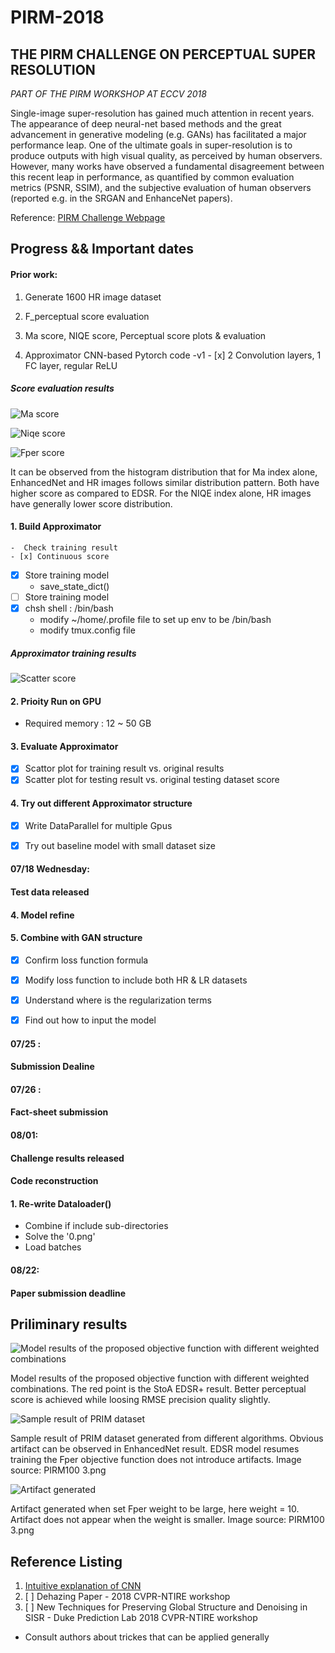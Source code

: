 # PIRM-2018

## THE PIRM CHALLENGE ON PERCEPTUAL SUPER RESOLUTION

*PART OF THE PIRM WORKSHOP AT ECCV 2018* 

Single-image super-resolution has gained much attention in recent years. The appearance of deep neural-net based methods and the great advancement in generative modeling (e.g. GANs) has facilitated a major performance leap. One of the ultimate goals in super-resolution is to produce outputs with high visual quality, as perceived by human observers. However, many works have observed a fundamental disagreement between this recent leap in performance, as quantified by common evaluation metrics (PSNR, SSIM), and the subjective evaluation of human observers (reported e.g. in the SRGAN and EnhanceNet papers).

Reference:
[PIRM Challenge Webpage](https://www.pirm2018.org/PIRM-SR.html)



## Progress && Important dates

#### Prior work: 
  1. Generate 1600 HR image dataset 

  2. F_perceptual score evaluation 
    
  3. Ma score, NIQE score, Perceptual score plots & evaluation 
   
  4. Approximator CNN-based Pytorch code -v1
    - [x] 2 Convolution layers, 1 FC layer, regular ReLU 
  
##### Score evaluation results 

![Ma score](https://raw.githubusercontent.com/dearleiii/PIRM-2018-SISR-Challenge/master/result_images/ma_score.png)

![Niqe score](https://raw.githubusercontent.com/dearleiii/PIRM-2018-SISR-Challenge/master/result_images/niqe_score.png)

![Fper score](https://raw.githubusercontent.com/dearleiii/PIRM-2018-SISR-Challenge/master/result_images/fper_score.png)

It can be observed from the histogram distribution that for Ma index alone,
EnhancedNet and HR images follows similar distribution pattern. Both have higher
score as compared to EDSR. For the NIQE index alone, HR images have generally
lower score distribution.


#### 1. Build Approximator 
    -  Check training result 
    - [x] Continuous score 
  - [x] Store training model
    - save_state_dict()
  - [ ] Store training model
  - [x] chsh shell : /bin/bash 
    - modify ~/home/.profile file to set up env to be /bin/bash 
    - modify tmux.config file 
    
  
##### Approximator training results 

![Scatter score](https://raw.githubusercontent.com/dearleiii/PIRM-2018-SISR-Challenge/master/result_images/scatter_plot_epoch126.png)


#### 2. Prioity Run on GPU
  - Required memory : 12 ~ 50 GB
  
#### 3. Evaluate Approximator
  - [x] Scattor plot for training result vs. original results 
  - [x] Scatter plot for testing result vs. original testing dataset score 

#### 4. Try out different Approximator structure 
  - [x] Write DataParallel for multiple Gpus
  - [x] Try out baseline model with small dataset size 


#### 07/18 Wednesday: 
#### Test data released 

#### 4. Model refine

#### 5. Combine with GAN structure 
  - [x] Confirm loss function formula 
  - [x] Modify loss function to include both HR & LR datasets
  - [x] Understand where is the regularization terms
  - [x] Find out how to input the model 


#### 07/25 :
#### Submission Dealine 


#### 07/26 :
#### Fact-sheet submission   


#### 08/01: 
#### Challenge results released 
#### Code reconstruction 
#### 1. Re-write Dataloader()
  - Combine if include sub-directories
  - Solve the '0.png'
  - Load batches 

#### 08/22: 
#### Paper submission deadline 

## Priliminary results 

![Model results of the proposed objective function with different weighted combinations](https://raw.githubusercontent.com/dearleiii/PIRM-2018-SISR-Challenge/master/result_images/fper_para.png)

Model results of the proposed objective function with different weighted combinations. The red point is the StoA EDSR+ result. Better perceptual score is achieved while loosing RMSE precision quality slightly.


![Sample result of PRIM dataset](https://raw.githubusercontent.com/dearleiii/PIRM-2018-SISR-Challenge/master/result_images/pirm_Res_sample.png)

Sample result of PRIM dataset generated from different algorithms. Obvious artifact can be observed in EnhancedNet result. EDSR model resumes training the Fper objective function does not introduce artifacts. Image source: PIRM100 3.png


![Artifact generated](https://raw.githubusercontent.com/dearleiii/PIRM-2018-SISR-Challenge/master/result_images/pirm_arti2.png)

Artifact generated when set Fper weight to be large, here weight = 10.
Artifact does not appear when the weight is smaller. Image source: PIRM100 3.png


## Reference Listing
1. [Intuitive explanation of CNN](https://ujjwalkarn.me/2016/08/11/intuitive-explanation-convnets/) 
2. [ ] Dehazing Paper - 2018 CVPR-NTIRE workshop 
3. [ ] New Techniques for Preserving Global Structure and Denoising in SISR - Duke Prediction Lab 2018 CVPR-NTIRE workshop
  - Consult authors about trickes that can be applied generally 
